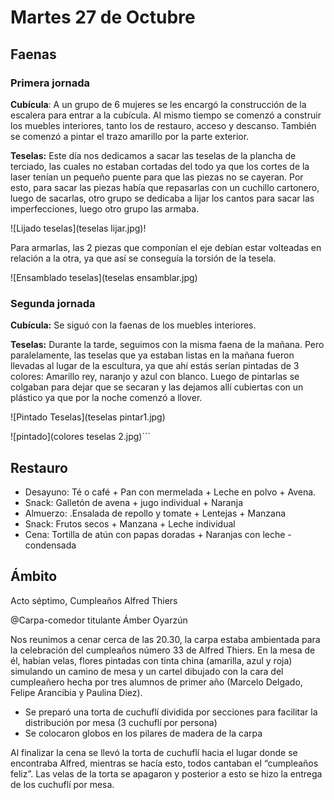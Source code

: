 # Martes 27 de Octubre

## Faenas

### Primera jornada

**Cubícula**: A un grupo de 6 mujeres se les encargó la construcción de la escalera para entrar a la cubícula. Al mismo tiempo se comenzó a construir los muebles interiores, tanto los de restauro, acceso y descanso.
También se comenzó a pintar el trazo amarillo por la parte exterior.


**Teselas:** Este día nos dedicamos a sacar las teselas de la plancha de terciado, las cuales no estaban cortadas del todo ya que los cortes de la laser tenían un pequeño puente para que las piezas no se cayeran. Por esto, para sacar las piezas había que repasarlas con un cuchillo cartonero, luego de sacarlas, otro grupo se dedicaba a lijar los cantos para sacar las imperfecciones, luego otro grupo las armaba.

![Lijado teselas](teselas lijar.jpg)!

Para armarlas, las 2 piezas que componían el eje debían estar volteadas en relación a la otra, ya que así se conseguía la torsión de la tesela.

![Ensamblado teselas](teselas ensamblar.jpg)


### Segunda jornada
**Cubícula:** Se siguó con la faenas de los muebles interiores.

**Teselas:** Durante la tarde, seguimos con la misma faena de la mañana. Pero paralelamente, las teselas que ya estaban listas en la mañana fueron llevadas al lugar de la escultura, ya que ahí estás serían pintadas de 3 colores: Amarillo rey, naranjo y azul con blanco. Luego de pintarlas se colgaban para dejar que se secaran y las dejamos allí cubiertas con un plástico ya que por la noche comenzó a llover.


![Pintado Teselas](teselas pintar1.jpg)

![pintado](colores teselas 2.jpg)```

## Restauro

- Desayuno: Té o café + Pan con mermelada + Leche en polvo + Avena.
- Snack: Galletón de avena + jugo individual + Naranja
- Almuerzo: .Ensalada de repollo y tomate + Lentejas + Manzana
- Snack: Frutos secos + Manzana + Leche individual
- Cena: Tortilla de atún con papas doradas + Naranjas con leche - condensada

## Ámbito

Acto séptimo, Cumpleaños Alfred Thiers

@Carpa-comedor titulante Ámber Oyarzún

Nos reunimos a cenar cerca de las 20.30, la carpa estaba ambientada para la celebración del cumpleaños número 33 de Alfred Thiers.
En la mesa de él, habían velas, flores pintadas con tinta china (amarilla, azul y roja) simulando un camino de mesa y un cartel dibujado con la cara del cumpleañero hecha por tres alumnos de primer año (Marcelo Delgado, Felipe Arancibia y Paulina Diez).

* Se preparó una torta de cuchuflí dividida por secciones para facilitar la distribución por mesa (3 cuchuflí por persona)
* Se colocaron globos en los pilares de madera de la carpa

Al finalizar la cena se llevó la torta de cuchuflí hacia el lugar donde se encontraba Alfred, mientras se hacía esto, todos cantaban el “cumpleaños feliz”. Las velas de la torta se apagaron y posterior a esto se hizo la entrega de los cuchuflí por mesa.









